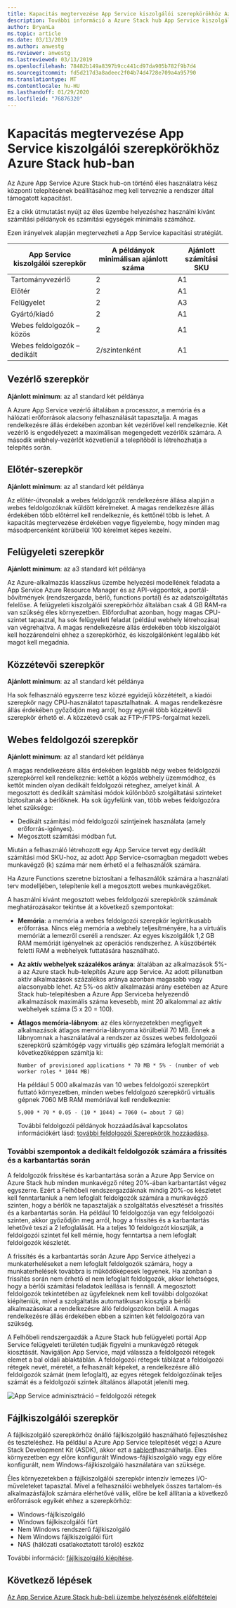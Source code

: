 ```yaml
---
title: Kapacitás megtervezése App Service kiszolgálói szerepkörökhöz Azure Stack hub-ban
description: További információ a Azure Stack hub App Service kiszolgálói szerepköreinek kapacitásának megtervezéséről.
author: BryanLa
ms.topic: article
ms.date: 03/13/2019
ms.author: anwestg
ms.reviewer: anwestg
ms.lastreviewed: 03/13/2019
ms.openlocfilehash: 78482b149a8397b9cc441cd97da905b782f9b7d4
ms.sourcegitcommit: fd5d217d3a8adeec2f04b74d4728e709a4a95790
ms.translationtype: MT
ms.contentlocale: hu-HU
ms.lasthandoff: 01/29/2020
ms.locfileid: "76876320"
---
```

# <a name="capacity-planning-for-app-service-server-roles-in-azure-stack-hub"></a>Kapacitás megtervezése App Service kiszolgálói szerepkörökhöz Azure Stack hub-ban

Az Azure App Service Azure Stack hub-on történő éles használatra kész központi telepítésének beállításához meg kell terveznie a rendszer által támogatott kapacitást.  

Ez a cikk útmutatást nyújt az éles üzembe helyezéshez használni kívánt számítási példányok és számítási egységek minimális számához.

Ezen irányelvek alapján megtervezheti a App Service kapacitási stratégiát.

| App Service kiszolgálói szerepkör | A példányok minimálisan ajánlott száma | Ajánlott számítási SKU|
| --- | --- | --- |
| Tartományvezérlő | 2 | A1 |
| Előtér | 2 | A1 |
| Felügyelet | 2 | A3 |
| Gyártó/kiadó | 2 | A1 |
| Webes feldolgozók – közös | 2 | A1 |
| Webes feldolgozók – dedikált | 2/szintenként | A1 |

## <a name="controller-role"></a>Vezérlő szerepkör

**Ajánlott minimum**: az a1 standard két példánya

A Azure App Service vezérlő általában a processzor, a memória és a hálózati erőforrások alacsony felhasználását tapasztalja. A magas rendelkezésre állás érdekében azonban két vezérlővel kell rendelkeznie. Két vezérlő is engedélyezett a maximálisan megengedett vezérlők számára. A második webhely-vezérlőt közvetlenül a telepítőből is létrehozhatja a telepítés során.

## <a name="front-end-role"></a>Előtér-szerepkör

**Ajánlott minimum**: az a1 standard két példánya

Az előtér-útvonalak a webes feldolgozók rendelkezésre állása alapján a webes feldolgozóknak küldött kérelmeket. A magas rendelkezésre állás érdekében több előtérrel kell rendelkeznie, és kettőnél több is lehet. A kapacitás megtervezése érdekében vegye figyelembe, hogy minden mag másodpercenként körülbelül 100 kérelmet képes kezelni.

## <a name="management-role"></a>Felügyeleti szerepkör

**Ajánlott minimum**: az a3 standard két példánya

Az Azure-alkalmazás klasszikus üzembe helyezési modellének feladata a App Service Azure Resource Manager és az API-végpontok, a portál-bővítmények (rendszergazda, bérlő, functions portál) és az adatszolgáltatás felelőse. A felügyeleti kiszolgálói szerepkörhöz általában csak 4 GB RAM-ra van szükség éles környezetben. Előfordulhat azonban, hogy magas CPU-szintet tapasztal, ha sok felügyeleti feladat (például webhely létrehozása) van végrehajtva. A magas rendelkezésre állás érdekében több kiszolgálót kell hozzárendelni ehhez a szerepkörhöz, és kiszolgálónként legalább két magot kell megadnia.

## <a name="publisher-role"></a>Közzétevői szerepkör

**Ajánlott minimum**: az a1 standard két példánya

Ha sok felhasználó egyszerre tesz közzé egyidejű közzétételt, a kiadói szerepkör nagy CPU-használatot tapasztalhatnak. A magas rendelkezésre állás érdekében győződjön meg arról, hogy egynél több közzétevői szerepkör érhető el. A közzétevő csak az FTP-/FTPS-forgalmat kezeli.

## <a name="web-worker-role"></a>Webes feldolgozói szerepkör

**Ajánlott minimum**: az a1 standard két példánya

A magas rendelkezésre állás érdekében legalább négy webes feldolgozói szerepkörrel kell rendelkeznie: kettőt a közös webhely üzemmódhoz, és kettőt minden olyan dedikált feldolgozói réteghez, amelyet kínál. A megosztott és dedikált számítási módok különböző szolgáltatási szinteket biztosítanak a bérlőknek. Ha sok ügyfelünk van, több webes feldolgozóra lehet szüksége:

- Dedikált számítási mód feldolgozói szintjeinek használata (amely erőforrás-igényes).
- Megosztott számítási módban fut.

Miután a felhasználó létrehozott egy App Service tervet egy dedikált számítási mód SKU-hoz, az adott App Service-csomagban megadott webes munkavégző (k) száma már nem érhető el a felhasználók számára.

Ha Azure Functions szeretne biztosítani a felhasználók számára a használati terv modelljében, telepítenie kell a megosztott webes munkavégzőket.

A használni kívánt megosztott webes feldolgozói szerepkörök számának meghatározásakor tekintse át a következő szempontokat:

- **Memória**: a memória a webes feldolgozói szerepkör legkritikusabb erőforrása. Nincs elég memória a webhely teljesítményére, ha a virtuális memóriát a lemezről cseréli a rendszer. Az egyes kiszolgálók 1,2 GB RAM memóriát igényelnek az operációs rendszerhez. A küszöbérték feletti RAM a webhelyek futtatására használható.
- **Az aktív webhelyek százalékos aránya**: általában az alkalmazások 5%-a az Azure stack hub-telepítés Azure app Service. Az adott pillanatban aktív alkalmazások százalékos aránya azonban magasabb vagy alacsonyabb lehet. Az 5%-os aktív alkalmazási arány esetében az Azure Stack hub-telepítésben a Azure App Serviceba helyezendő alkalmazások maximális száma kevesebb, mint 20 alkalommal az aktív webhelyek száma (5 x 20 = 100).
- **Átlagos memória-lábnyom**: az éles környezetekben megfigyelt alkalmazások átlagos memória-lábnyoma körülbelül 70 MB. Ennek a lábnyomnak a használatával a rendszer az összes webes feldolgozói szerepkörű számítógép vagy virtuális gép számára lefoglalt memóriát a következőképpen számítja ki:

   `Number of provisioned applications * 70 MB * 5% - (number of web worker roles * 1044 MB)`

   Ha például 5 000 alkalmazás van 10 webes feldolgozói szerepkört futtató környezetben, minden webes feldolgozó szerepkörű virtuális gépnek 7060 MB RAM memóriával kell rendelkeznie:

   `5,000 * 70 * 0.05 - (10 * 1044) = 7060 (= about 7 GB)`

   További feldolgozói példányok hozzáadásával kapcsolatos információkért lásd: [további feldolgozói Szerepkörök hozzáadása](azure-stack-app-service-add-worker-roles.md).

### <a name="additional-considerations-for-dedicated-workers-during-upgrade-and-maintenance"></a>További szempontok a dedikált feldolgozók számára a frissítés és a karbantartás során

A feldolgozók frissítése és karbantartása során a Azure App Service on Azure Stack hub minden munkavégző réteg 20%-ában karbantartást végez egyszerre.  Ezért a Felhőbeli rendszergazdáknak mindig 20%-os készletet kell fenntartaniuk a nem lefoglalt feldolgozók számára a munkavégző szinten, hogy a bérlők ne tapasztalják a szolgáltatás elvesztését a frissítés és a karbantartás során.  Ha például 10 feldolgozója van egy feldolgozói szinten, akkor győződjön meg arról, hogy a frissítés és a karbantartás lehetővé teszi a 2 lefoglalását. Ha a teljes 10 feldolgozót kiosztják, a feldolgozói szintet fel kell mérnie, hogy fenntartsa a nem lefoglalt feldolgozók készletét. 

A frissítés és a karbantartás során Azure App Service áthelyezi a munkaterheléseket a nem lefoglalt feldolgozók számára, hogy a munkaterhelések továbbra is működőképesek legyenek. Ha azonban a frissítés során nem érhető el nem lefoglalt feldolgozók, akkor lehetséges, hogy a bérlői számítási feladatok leállása is fennáll. A megosztott feldolgozók tekintetében az ügyfeleknek nem kell további dolgozókat kiépíteniük, mivel a szolgáltatás automatikusan kiosztja a bérlői alkalmazásokat a rendelkezésre álló feldolgozókon belül. A magas rendelkezésre állás érdekében ebben a szinten két feldolgozóra van szükség.

A Felhőbeli rendszergazdák a Azure Stack hub felügyeleti portál App Service felügyeleti területén tudják figyelni a munkavégző rétegek kiosztását. Navigáljon App Service, majd válassza a feldolgozói rétegek elemet a bal oldali ablaktáblán. A feldolgozói rétegek táblázat a feldolgozói rétegek nevét, méretét, a felhasznált képeket, a rendelkezésre álló feldolgozók számát (nem lefoglalt), az egyes rétegek feldolgozóinak teljes számát és a feldolgozói szintek általános állapotát jeleníti meg.

![App Service adminisztráció – feldolgozói rétegek][1]

## <a name="file-server-role"></a>Fájlkiszolgálói szerepkör

A fájlkiszolgáló szerepkörhöz önálló fájlkiszolgáló használható fejlesztéshez és teszteléshez. Ha például a Azure App Service telepítését végzi a Azure Stack Development Kit (ASDK), akkor ezt a [sablont](https://aka.ms/appsvconmasdkfstemplate)használhatja.  Éles környezetben egy előre konfigurált Windows-fájlkiszolgáló vagy egy előre konfigurált, nem Windows-fájlkiszolgáló használatára van szüksége.

Éles környezetekben a fájlkiszolgálói szerepkör intenzív lemezes I/O-műveleteket tapasztal. Mivel a felhasználói webhelyek összes tartalom-és alkalmazásfájlok számára elérhetővé válik, előre be kell állítania a következő erőforrások egyikét ehhez a szerepkörhöz:

- Windows-fájlkiszolgáló
- Windows fájlkiszolgálói fürt
- Nem Windows rendszerű fájlkiszolgáló
- Nem Windows fájlkiszolgálói fürt
- NAS (hálózati csatlakoztatott tároló) eszköz

További információ: [fájlkiszolgáló kiépítése](azure-stack-app-service-before-you-get-started.md#prepare-the-file-server).

## <a name="next-steps"></a>Következő lépések

[Az App Service Azure Stack hub-beli üzembe helyezésének előfeltételei](azure-stack-app-service-before-you-get-started.md)

<!--Image references-->
[1]: ./media/azure-stack-app-service-capacity-planning/worker-tier-allocation.png